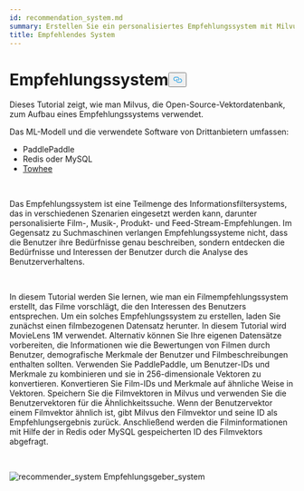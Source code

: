 ```yaml
---
id: recommendation_system.md
summary: Erstellen Sie ein personalisiertes Empfehlungssystem mit Milvus.
title: Empfehlendes System
---
```

<h1 id="Recommender-System" class="common-anchor-header">Empfehlungssystem<button data-href="#Recommender-System" class="anchor-icon" translate="no">
      <svg translate="no"
        aria-hidden="true"
        focusable="false"
        height="20"
        version="1.1"
        viewBox="0 0 16 16"
        width="16"
      >
        <path
          fill="#0092E4"
          fill-rule="evenodd"
          d="M4 9h1v1H4c-1.5 0-3-1.69-3-3.5S2.55 3 4 3h4c1.45 0 3 1.69 3 3.5 0 1.41-.91 2.72-2 3.25V8.59c.58-.45 1-1.27 1-2.09C10 5.22 8.98 4 8 4H4c-.98 0-2 1.22-2 2.5S3 9 4 9zm9-3h-1v1h1c1 0 2 1.22 2 2.5S13.98 12 13 12H9c-.98 0-2-1.22-2-2.5 0-.83.42-1.64 1-2.09V6.25c-1.09.53-2 1.84-2 3.25C6 11.31 7.55 13 9 13h4c1.45 0 3-1.69 3-3.5S14.5 6 13 6z"
        ></path>
      </svg>
    </button></h1><p>Dieses Tutorial zeigt, wie man Milvus, die Open-Source-Vektordatenbank, zum Aufbau eines Empfehlungssystems verwendet.</p>
<p>Das ML-Modell und die verwendete Software von Drittanbietern umfassen:</p>
<ul>
<li>PaddlePaddle</li>
<li>Redis oder MySQL</li>
<li><a href="https://towhee.io/">Towhee</a></li>
</ul>
<p></br></p>
<p>Das Empfehlungssystem ist eine Teilmenge des Informationsfiltersystems, das in verschiedenen Szenarien eingesetzt werden kann, darunter personalisierte Film-, Musik-, Produkt- und Feed-Stream-Empfehlungen. Im Gegensatz zu Suchmaschinen verlangen Empfehlungssysteme nicht, dass die Benutzer ihre Bedürfnisse genau beschreiben, sondern entdecken die Bedürfnisse und Interessen der Benutzer durch die Analyse des Benutzerverhaltens.</p>
<p></br></p>
<p>In diesem Tutorial werden Sie lernen, wie man ein Filmempfehlungssystem erstellt, das Filme vorschlägt, die den Interessen des Benutzers entsprechen. Um ein solches Empfehlungssystem zu erstellen, laden Sie zunächst einen filmbezogenen Datensatz herunter. In diesem Tutorial wird MovieLens 1M verwendet. Alternativ können Sie Ihre eigenen Datensätze vorbereiten, die Informationen wie die Bewertungen von Filmen durch Benutzer, demografische Merkmale der Benutzer und Filmbeschreibungen enthalten sollten. Verwenden Sie PaddlePaddle, um Benutzer-IDs und Merkmale zu kombinieren und sie in 256-dimensionale Vektoren zu konvertieren. Konvertieren Sie Film-IDs und Merkmale auf ähnliche Weise in Vektoren. Speichern Sie die Filmvektoren in Milvus und verwenden Sie die Benutzervektoren für die Ähnlichkeitssuche. Wenn der Benutzervektor einem Filmvektor ähnlich ist, gibt Milvus den Filmvektor und seine ID als Empfehlungsergebnis zurück. Anschließend werden die Filminformationen mit Hilfe der in Redis oder MySQL gespeicherten ID des Filmvektors abgefragt.</p>
<p></br></p>
<p>
  
   <span class="img-wrapper"> <img translate="no" src="/docs/v2.4.x/assets/recommendation_system.png" alt="recommender_system" class="doc-image" id="recommender_system" />
   </span> <span class="img-wrapper"> <span>Empfehlungsgeber_system</span> </span></p>
